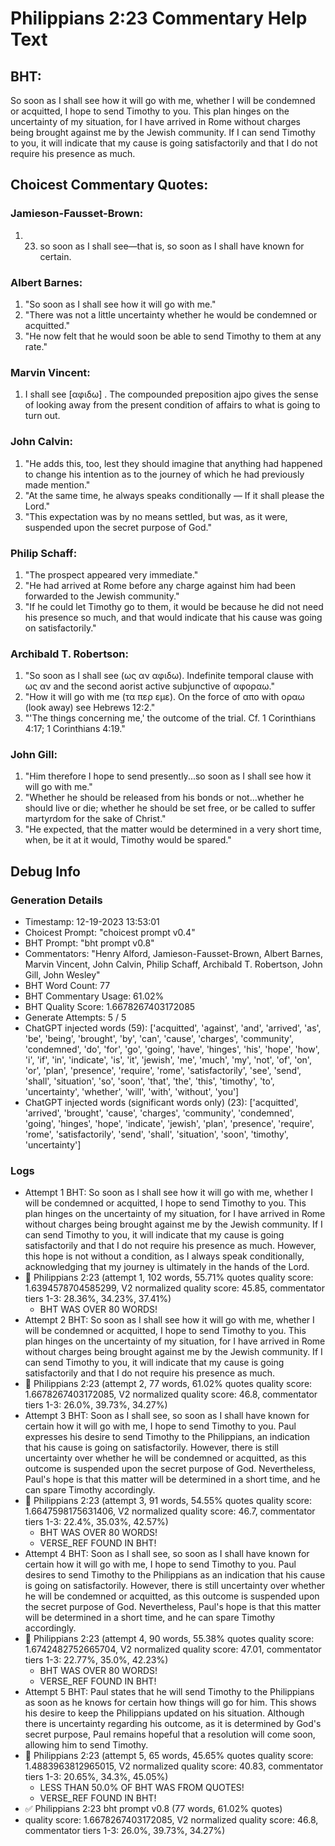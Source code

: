 # Philippians 2:23 Commentary Help Text

## BHT:
So soon as I shall see how it will go with me, whether I will be condemned or acquitted, I hope to send Timothy to you. This plan hinges on the uncertainty of my situation, for I have arrived in Rome without charges being brought against me by the Jewish community. If I can send Timothy to you, it will indicate that my cause is going satisfactorily and that I do not require his presence as much.

## Choicest Commentary Quotes:
### Jamieson-Fausset-Brown:
1. 23. so soon as I shall see—that
	is, so soon as I shall have known for certain.


### Albert Barnes:
1. "So soon as I shall see how it will go with me." 
2. "There was not a little uncertainty whether he would be condemned or acquitted."
3. "He now felt that he would soon be able to send Timothy to them at any rate."

### Marvin Vincent:
1. I shall see [αφιδω] . The compounded preposition ajpo gives the sense of looking away from the present condition of affairs to what is going to turn out.


### John Calvin:
1. "He adds this, too, lest they should imagine that anything had happened to change his intention as to the journey of which he had previously made mention."
2. "At the same time, he always speaks conditionally — If it shall please the Lord."
3. "This expectation was by no means settled, but was, as it were, suspended upon the secret purpose of God."

### Philip Schaff:
1. "The prospect appeared very immediate."
2. "He had arrived at Rome before any charge against him had been forwarded to the Jewish community."
3. "If he could let Timothy go to them, it would be because he did not need his presence so much, and that would indicate that his cause was going on satisfactorily."

### Archibald T. Robertson:
1. "So soon as I shall see (ως αν αφιδω). Indefinite temporal clause with ως αν and the second aorist active subjunctive of αφοραω." 
2. "How it will go with me (τα περ εμε). On the force of απο with οραω (look away) see Hebrews 12:2."
3. "'The things concerning me,' the outcome of the trial. Cf. 1 Corinthians 4:17; 1 Corinthians 4:19."

### John Gill:
1. "Him therefore I hope to send presently...so soon as I shall see how it will go with me." 
2. "Whether he should be released from his bonds or not...whether he should live or die; whether he should be set free, or be called to suffer martyrdom for the sake of Christ."
3. "He expected, that the matter would be determined in a very short time, when, be it at it would, Timothy would be spared."


## Debug Info
### Generation Details
- Timestamp: 12-19-2023 13:53:01
- Choicest Prompt: "choicest prompt v0.4"
- BHT Prompt: "bht prompt v0.8"
- Commentators: "Henry Alford, Jamieson-Fausset-Brown, Albert Barnes, Marvin Vincent, John Calvin, Philip Schaff, Archibald T. Robertson, John Gill, John Wesley"
- BHT Word Count: 77
- BHT Commentary Usage: 61.02%
- BHT Quality Score: 1.6678267403172085
- Generate Attempts: 5 / 5
- ChatGPT injected words (59):
	['acquitted', 'against', 'and', 'arrived', 'as', 'be', 'being', 'brought', 'by', 'can', 'cause', 'charges', 'community', 'condemned', 'do', 'for', 'go', 'going', 'have', 'hinges', 'his', 'hope', 'how', 'i', 'if', 'in', 'indicate', 'is', 'it', 'jewish', 'me', 'much', 'my', 'not', 'of', 'on', 'or', 'plan', 'presence', 'require', 'rome', 'satisfactorily', 'see', 'send', 'shall', 'situation', 'so', 'soon', 'that', 'the', 'this', 'timothy', 'to', 'uncertainty', 'whether', 'will', 'with', 'without', 'you']
- ChatGPT injected words (significant words only) (23):
	['acquitted', 'arrived', 'brought', 'cause', 'charges', 'community', 'condemned', 'going', 'hinges', 'hope', 'indicate', 'jewish', 'plan', 'presence', 'require', 'rome', 'satisfactorily', 'send', 'shall', 'situation', 'soon', 'timothy', 'uncertainty']

### Logs
- Attempt 1 BHT: So soon as I shall see how it will go with me, whether I will be condemned or acquitted, I hope to send Timothy to you. This plan hinges on the uncertainty of my situation, for I have arrived in Rome without charges being brought against me by the Jewish community. If I can send Timothy to you, it will indicate that my cause is going satisfactorily and that I do not require his presence as much. However, this hope is not without a condition, as I always speak conditionally, acknowledging that my journey is ultimately in the hands of the Lord.
- 🔄 Philippians 2:23 (attempt 1, 102 words, 55.71% quotes quality score: 1.6394578704585299, V2 normalized quality score: 45.85, commentator tiers 1-3: 28.36%, 34.23%, 37.41%) 
	- BHT WAS OVER 80 WORDS!
- Attempt 2 BHT: So soon as I shall see how it will go with me, whether I will be condemned or acquitted, I hope to send Timothy to you. This plan hinges on the uncertainty of my situation, for I have arrived in Rome without charges being brought against me by the Jewish community. If I can send Timothy to you, it will indicate that my cause is going satisfactorily and that I do not require his presence as much.
- 🔄 Philippians 2:23 (attempt 2, 77 words, 61.02% quotes quality score: 1.6678267403172085, V2 normalized quality score: 46.8, commentator tiers 1-3: 26.0%, 39.73%, 34.27%)
- Attempt 3 BHT: Soon as I shall see, so soon as I shall have known for certain how it will go with me, I hope to send Timothy to you. Paul expresses his desire to send Timothy to the Philippians, an indication that his cause is going on satisfactorily. However, there is still uncertainty over whether he will be condemned or acquitted, as this outcome is suspended upon the secret purpose of God. Nevertheless, Paul's hope is that this matter will be determined in a short time, and he can spare Timothy accordingly.
- 🔄 Philippians 2:23 (attempt 3, 91 words, 54.55% quotes quality score: 1.6647598175631406, V2 normalized quality score: 46.7, commentator tiers 1-3: 22.4%, 35.03%, 42.57%) 
	- BHT WAS OVER 80 WORDS! 
	- VERSE_REF FOUND IN BHT!
- Attempt 4 BHT: Soon as I shall see, so soon as I shall have known for certain how it will go with me, I hope to send Timothy to you. Paul desires to send Timothy to the Philippians as an indication that his cause is going on satisfactorily. However, there is still uncertainty over whether he will be condemned or acquitted, as this outcome is suspended upon the secret purpose of God. Nevertheless, Paul's hope is that this matter will be determined in a short time, and he can spare Timothy accordingly.
- 🔄 Philippians 2:23 (attempt 4, 90 words, 55.38% quotes quality score: 1.6742482752665704, V2 normalized quality score: 47.01, commentator tiers 1-3: 22.77%, 35.0%, 42.23%) 
	- BHT WAS OVER 80 WORDS! 
	- VERSE_REF FOUND IN BHT!
- Attempt 5 BHT: Paul states that he will send Timothy to the Philippians as soon as he knows for certain how things will go for him. This shows his desire to keep the Philippians updated on his situation. Although there is uncertainty regarding his outcome, as it is determined by God's secret purpose, Paul remains hopeful that a resolution will come soon, allowing him to send Timothy.
- 🔄 Philippians 2:23 (attempt 5, 65 words, 45.65% quotes quality score: 1.4883963812965015, V2 normalized quality score: 40.83, commentator tiers 1-3: 20.65%, 34.3%, 45.05%) 
	- LESS THAN 50.0% OF BHT WAS FROM QUOTES! 
	- VERSE_REF FOUND IN BHT!
- ✅ Philippians 2:23 bht prompt v0.8 (77 words, 61.02% quotes)
- quality score: 1.6678267403172085, V2 normalized quality score: 46.8, commentator tiers 1-3: 26.0%, 39.73%, 34.27%)